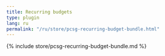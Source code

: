 ```yaml
---
title: Recurring budgets
type: plugin
lang: ru
permalink: "/ru/store/pcsg-recurring-budget-bundle.html"
---
```


{% include store/pcsg-recurring-budget-bundle.md %}
